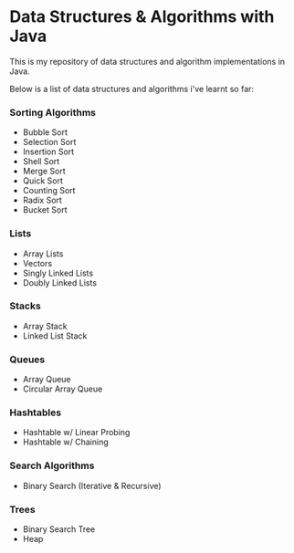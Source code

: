 # Data Structures & Algorithms with Java

This is my repository of data structures and algorithm implementations in Java.

Below is a list of data structures and algorithms i've learnt so far:

### Sorting Algorithms

- Bubble Sort
- Selection Sort
- Insertion Sort
- Shell Sort
- Merge Sort
- Quick Sort
- Counting Sort
- Radix Sort
- Bucket Sort

### Lists

- Array Lists
- Vectors
- Singly Linked Lists
- Doubly Linked Lists

### Stacks

- Array Stack
- Linked List Stack

### Queues

- Array Queue
- Circular Array Queue

### Hashtables

- Hashtable w/ Linear Probing
- Hashtable w/ Chaining

### Search Algorithms

- Binary Search (Iterative & Recursive)

### Trees

- Binary Search Tree
- Heap